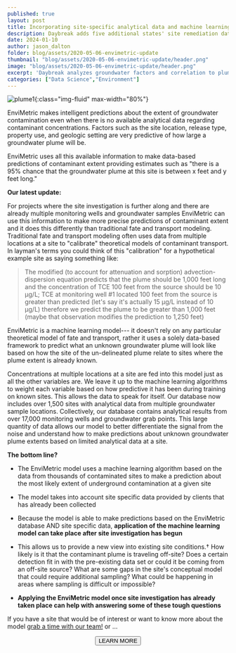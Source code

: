 ```yaml
---
published: true
layout: post
title: Incorporating site-specific analytical data and machine learning to predict environmental site conditions.
description: Daybreak adds five additional states' site remediation data to EnviMetric
date: 2024-01-10
author: jason_dalton
folder: blog/assets/2020-05-06-envimetric-update
thumbnail: "blog/assets/2020-05-06-envimetric-update/header.png"
image: "blog/assets/2020-05-06-envimetric-update/header.png"
excerpt: 'Daybreak analyzes groundwater factors and correlation to plume dimensions in EnviMetric model.'
categories: ["Data Science","Environment"]
---
```


![plume1]({{site.url}}/{{page.folder}}/plume.jpg){:class="img-fluid" max-width="80%"}

EnviMetric makes intelligent predictions about the extent of groundwater contamination even when there is no available analytical data regarding contaminant concentrations. Factors such as the site location, release type, property use, and geologic setting are very predictive of how large a groundwater plume will be.

EnviMetric uses all this available information to make data-based predictions of contaminant extent providing estimates such as "there is a 95% chance that the groundwater plume at this site is between x feet and y feet long."

**Our latest update:**

For projects where the site investigation is further along and there are already multiple monitoring wells and groundwater samples EnviMetric can use this information to make more precise predictions of contaminant extent and it does this differently than traditional fate and transport modeling. Traditional fate and transport modeling often uses data from multiple locations at a site to "calibrate" theoretical models of contaminant transport. In layman's terms you could think of this "calibration" for a hypothetical example site as saying something like:

> The modified (to account for attenuation and sorption) advection-dispersion equation predicts that the plume should be 1,000 feet long and the concentration of TCE 100 feet from the source should be 10 µg/L; TCE at monitoring well #1 located 100 feet from the source is greater than predicted (let's say it's actually 15 µg/L instead of 10 µg/L) therefore we predict the plume to be greater than 1,000 feet (maybe that observation modifies the prediction to 1,250 feet)

EnviMetric is a machine learning model--- it doesn't rely on any particular theoretical model of fate and transport, rather it uses a solely data-based framework to predict what an unknown groundwater plume will look like based on how the site of the un-delineated plume relate to sites where the plume extent is already known.

Concentrations at multiple locations at a site are fed into this model just as all the other variables are. We leave it up to the machine learning algorithms to weight each variable based on how predictive it has been during training on known sites. This allows the data to speak for itself. Our database now includes over 1,500 sites with analytical data from multiple groundwater sample locations. Collectively, our database contains analytical results from over 17,000 monitoring wells and groundwater grab points. This large quantity of data allows our model to better differentiate the signal from the noise and understand how to make predictions about unknown groundwater plume extents based on limited analytical data at a site.

**The bottom line?**

- The EnviMetric model uses a machine learning algorithm based on the data from thousands of contaminated sites to make a prediction about the most likely extent of underground contamination at a given site

- The model takes into account site specific data provided by clients that has already been collected

- Because the model is able to make predictions based on the EnviMetric database AND site specific data, **application of the machine learning model can take place after site investigation has begun**

- This allows us to provide a new view into existing site conditions.† How likely is it that the contaminant plume is traveling off-site? Does a certain detection fit in with the pre-existing data set or could it be coming from an off-site source? What are some gaps in the site's conceptual model that could require additional sampling? What could be happening in areas where sampling is difficult or impossible?

- **Applying the EnviMetric model once site investigation has already taken place can help with answering some of these tough questions**


If you have a site that would be of interest or want to know more about the model <a href="mailto:anna.harrington@azimuth1.com?subject=EnviMetric interest">grab a time with our team!</a> or ...
<p><center><a href="http://info.azimuth1.com/envimetric"><button type="button" class="btn btn-info">LEARN MORE</button></a>
</center></p>
